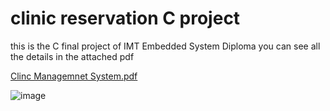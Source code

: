 # clinic reservation C project
this is the C final project of IMT Embedded System Diploma
you can see all the details in the attached pdf

[Clinc Managemnet System.pdf](https://github.com/Abanoubyanni/clinic_reservation/files/12841928/Clinc.Managemnet.System.pdf)

![image](https://github.com/Abanoubyanni/clinic_reservation/assets/93224083/524d7ea6-d89a-42da-b680-461f20db02c8)


